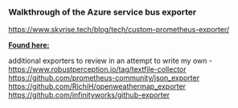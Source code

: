 
### Walkthrough of the Azure service bus exporter  
https://www.skyrise.tech/blog/tech/custom-prometheus-exporter/  

**[Found here:](https://github.com/marcinbudny/servicebus_exporter)**  

additional exporters to review in an attempt to write my own -  
https://www.robustperception.io/tag/textfile-collector  
https://github.com/prometheus-community/json_exporter  
https://github.com/RichiH/openweathermap_exporter  
https://github.com/infinityworks/github-exporter  

